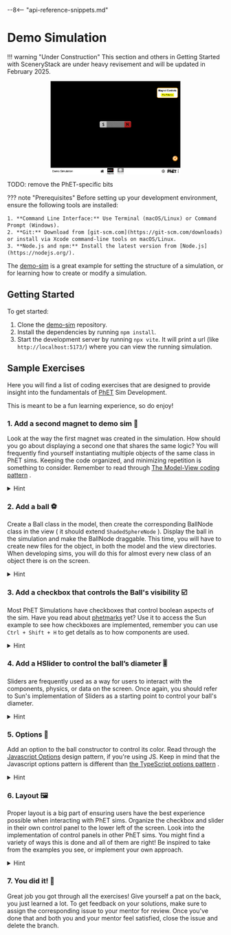 --8<-- "api-reference-snippets.md"

# Demo Simulation

!!! warning "Under Construction"
    This section and others in Getting Started with SceneryStack are under heavy revisement
    and will be updated in February 2025.

<img src="/assets/demo-sim.png" style="max-width: 60%; height: auto; display: block; margin: 0 auto;" alt="Screenshot of the Magnet screen of the Demo Simulation" />

TODO: remove the PhET-specific bits

??? note "Prerequisites"
    Before setting up your development environment, ensure the following tools are installed:

    1. **Command Line Interface:** Use Terminal (macOS/Linux) or Command Prompt (Windows).
    2. **Git:** Download from [git-scm.com](https://git-scm.com/downloads) or install via Xcode command-line tools on macOS/Linux.
    3. **Node.js and npm:** Install the latest version from [Node.js](https://nodejs.org/).

The [demo-sim](https://github.com/scenerystack/demo-sim) is a great example for setting the structure of a simulation,
or for learning how to create or modify a simulation.

## Getting Started

To get started:

1. Clone the [demo-sim](https://github.com/scenerystack/demo-sim) repository.
2. Install the dependencies by running `npm install`.
3. Start the development server by running `npx vite`. It will print a url (like `http://localhost:5173/`) where you can view the running simulation.

## Sample Exercises

Here you will find a list of coding exercises that are designed to provide insight into the fundamentals of [PhET](https://phet.colorado.edu) Sim
Development.

This is meant to be a fun learning experience, so do enjoy!

### 1. Add a second magnet to demo sim 🧲

Look at the way the first magnet was created in the simulation. How should you go about displaying a second one that
shares the same logic? You will frequently find yourself instantiating multiple objects of the same class in PhET sims.
Keeping the code organized, and minimizing repetition is something to consider. Remember to read
through [The Model-View coding pattern](https://github.com/phetsims/phet-info/blob/main/doc/software_design_patterns.md#model-view-controller-mvc)
.

<details><summary>Hint</summary>Look into `MagnetsScreenView.js` to see how the magnet is added to the screen. There will be a model field for the magnet, so you'll have to work your way around that in `MagnetsModel.js`...</details>

### 2. Add a ball ⚽️

Create a Ball class in the model, then create the corresponding BallNode class in the view ( it should
extend `ShadedSphereNode` ). Display the ball in the simulation and make the BallNode draggable. This time, you will
have to create new files for the object, in both the model and the view directories. When developing sims, you will do
this for almost every new class of an object there is on the screen.

<details><summary>Hint</summary>You can make the contents of `Ball.js` (The model) very similar to `BarMagnet.js`. As for the Node, read through the constructor documentation of `ShadedSphereNode.js` to know what to add to the `super()` call.</details>

### 3. Add a checkbox that controls the Ball's visibility ☑️

Most PhET Simulations have checkboxes that control boolean aspects of the sim. Have you read
about [phetmarks](https://github.com/phetsims/phet-info/blob/main/doc/new-dev-onboarding.md#phetmarks) yet? Use it to
access the Sun example to see how checkboxes are implemented, remember you can use `Ctrl + Shift + H` to get details as
to how components are used.

<details><summary>Hint</summary>Look into `MagnetsControlPanel` in example-sim, that's where you have to add the Checkbox. Also, checkboxes get a Property as their first parameter, so you should probably give it the `visibleProperty` of Ball.</details>

### 4. Add a HSlider to control the ball’s diameter 🎚

Sliders are frequently used as a way for users to interact with the components, physics, or data on the screen. Once
again, you should refer to Sun's implementation of Sliders as a starting point to control your ball's diameter.

<details><summary>Hint</summary>Try passing in the BallNode's radius or diameter properties to the slider, and don't forget to use `link` to ensure these changes are being communicated between the components.</details>

### 5. Options 🎨

Add an option to the ball constructor to control its color. Read through
the [Javascript Options](https://github.com/phetsims/phet-info/blob/main/doc/software_design_patterns.md#options-and-config-javascript)
design pattern, if you're using JS. Keep in mind that the Javascript options pattern is different
than [the TypeScript options pattern](https://github.com/phetsims/phet-info/blob/main/doc/software_design_patterns.md#options-typescript)
.

<details><summary>Hint</summary> You can look into `ShadedSphereNodeOptions` to know what options you can play with.</details>

### 6. Layout 🖼

Proper layout is a big part of ensuring users have the best experience possible when interacting with PhET sims.
Organize the checkbox and slider in their own control panel to the lower left of the screen. Look into the
implementation of control panels in other PhET sims. You might find a variety of ways this is done and all of them are
right! Be inspired to take from the examples you see, or implement your own approach.

<details><summary>Hint</summary> In PhETmarks, Scenery/layout-documentation is the best place to learn about all the amazing tools that have been built for layout management. Start there to discover what tools you have at your disposal, and narrow down the approach you want to use.</details>

### 7. You did it! 🎉

Great job you got through all the exercises! Give yourself a pat on the back, you just learned a lot. To get feedback on
your solutions, make sure to assign the corresponding issue to your mentor for review. Once you've done that and both
you and your mentor feel satisfied, close the issue and delete the branch.
